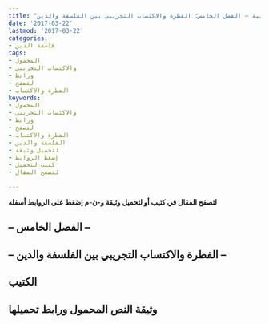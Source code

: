```yaml
---
title: "استراتيجية التوحيد القرآنية ومنطق السياسة المحمدية – الجزء الثاني: مفهومات استراتيجية التوحيد القرآنية – الفصل الخامس: الفطرة والاكتساب التجريبي بين الفلسفة والدين"
date: '2017-03-22'
lastmod: '2017-03-22'
categories:
- فلسفة الدين
tags:
- المحمول
- والاكتساب التجريبي
- ورابط
- لتصفح
- الفطرة والاكتساب
keywords:
- المحمول
- والاكتساب التجريبي
- ورابط
- لتصفح
- الفطرة والاكتساب
- الفلسفة والدين
- لتحميل وثيقة
- إضغط الروابط
- كتيب لتحميل
- لتصفح المقال

---
```

**لتصفح المقال في كتيب أو لتحميل وثيقة و-ن-م إضغط على الروابط أسفله**

## **– الفصل الخامس –**

## **– الفطرة والاكتساب التجريبي بين الفلسفة والدين –**

## الكتيب

## وثيقة النص المحمول ورابط تحميلها

###